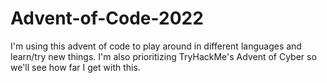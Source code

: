 # Advent-of-Code-2022
I'm using this advent of code to play around in different languages and learn/try new things. I'm also prioritizing TryHackMe's Advent of Cyber so we'll see how far I get with this.

